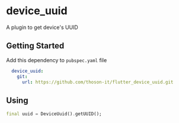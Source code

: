 # device_uuid

A plugin to get device's UUID

## Getting Started

Add this dependency to `pubspec.yaml` file
```yaml
  device_uuid:
    git:
      url: https://github.com/thoson-it/flutter_device_uuid.git
```

## Using
```dart
final uuid = DeviceUuid().getUUID();
```
